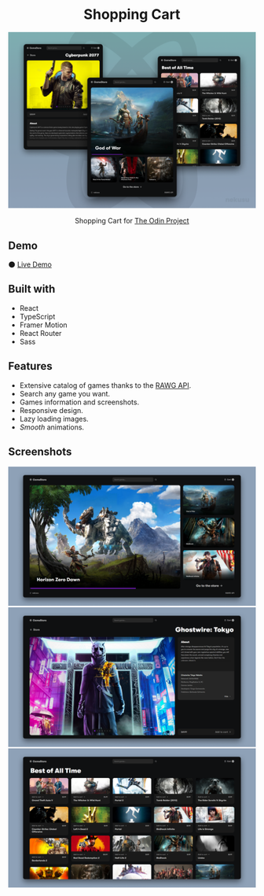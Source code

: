 <h1 align="center">Shopping Cart</h1>

![](/assets/presentation.png)
<p align="center">
  Shopping Cart for <a href="https://rakesh-swain.netlify.app/">The Odin Project</a>
</p>

## Demo
🌑 [Live Demo](https://nekusu.github.io/shopping-cart/)

## Built with
* React
* TypeScript
* Framer Motion
* React Router
* Sass

## Features
* Extensive catalog of games thanks to the [RAWG API](https://rawg.io/apidocs).
* Search any game you want.
* Games information and screenshots.
* Responsive design.
* Lazy loading images.
* _Smooth_ animations.

## Screenshots
![](/assets/screenshot-0.png)
![](/assets/screenshot-1.png)
![](/assets/screenshot-2.png)

